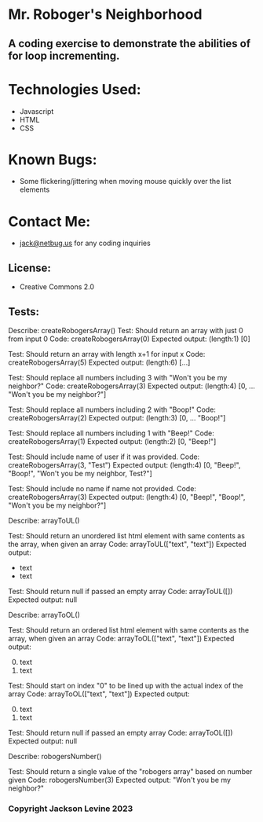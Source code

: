 # Mr. Roboger's Neighborhood
## A coding exercise to demonstrate the abilities of for loop incrementing.

# Technologies Used:
* Javascript
* HTML
* CSS

# Known Bugs:
* Some flickering/jittering when moving mouse quickly over the list elements

# Contact Me:
* jack@netbug.us for any coding inquiries

## License:
* Creative Commons 2.0

## Tests:

Describe: createRobogersArray()
  Test: Should return an array with just 0 from input 0
  Code: createRobogersArray(0)
  Expected output: (length:1) [0]

  Test: Should return an array with length x+1 for input x
  Code: createRobogersArray(5)
  Expected output: (length:6) [...]

  Test: Should replace all numbers including 3 with "Won't you be my neighbor?"
  Code: createRobogersArray(3)
  Expected output: (length:4) [0, ... "Won't you be my neighbor?"]

  Test: Should replace all numbers including 2 with "Boop!"
  Code: createRobogersArray(2)
  Expected output: (length:3) [0, ... "Boop!"]

  Test: Should replace all numbers including 1 with "Beep!"
  Code: createRobogersArray(1)
  Expected output: (length:2) [0, "Beep!"]

  Test: Should include name of user if it was provided.
  Code: createRobogersArray(3, "Test")
  Expected output: (length:4) [0, "Beep!", "Boop!", "Won't you be my neighbor, Test?"]

  Test: Should include no name if name not provided.
  Code: createRobogersArray(3)
  Expected output: (length:4) [0, "Beep!", "Boop!", "Won't you be my neighbor?"]

Describe: arrayToUL()

  Test: Should return an unordered list html element with same contents as the array, when given an array
  Code: arrayToUL(["text", "text"])
  Expected output: 
    <ul>
      <li>text</li>
      <li>text</li>
    </ul>

  Test: Should return null if passed an empty array
  Code: arrayToUL([])
  Expected output: null

Describe: arrayToOL()

  Test: Should return an ordered list html element with same contents as the array, when given an array
  Code: arrayToOL(["text", "text"])
  Expected output: 
    <ol>
      <li value = "0">text</li>
      <li value = "1">text</li>
    </ol>

  Test: Should start on index "0" to be lined up with the actual index of the array
  Code: arrayToOL(["text", "text"])
  Expected output: 
  <ol>
      <li value = "0">text</li>
      <li value = "1">text</li>
  </ol>

  Test: Should return null if passed an empty array
  Code: arrayToOL([])
  Expected output: null

Describe: robogersNumber()

  Test: Should return a single value of the "robogers array" based on number given
  Code: robogersNumber(3)
  Expected output: "Won't you be my neighbor?"

  
### Copyright Jackson Levine 2023